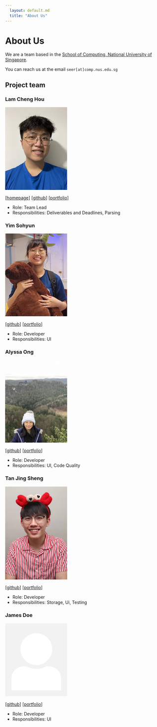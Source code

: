 ```yaml
---
  layout: default.md
  title: "About Us"
---
```


# About Us

We are a team based in the [School of Computing, National University of Singapore](http://www.comp.nus.edu.sg).

You can reach us at the email `seer[at]comp.nus.edu.sg`

## Project team

### Lam Cheng Hou

<img src="images/lamchenghou.png" width="200px">

[[homepage](http://www.comp.nus.edu.sg/~damithch)]
[[github](https://github.com/lamchenghou)]
[[portfolio](https://team/lamchenghou.md)]


* Role: Team Lead
* Responsibilities: Deliverables and Deadlines, Parsing

### Yim Sohyun

<img src="images/dlathyun.png" width="200px">

[[github](http://github.com/dlathyun)]
[[portfolio](team/johndoe.md)]

* Role: Developer
* Responsibilities: UI

### Alyssa Ong 

<img src="images/alyssaong.png" width="200px">

[[github](http://github.com/alyssaongyx)] [[portfolio](team/alyssaong.md)]

* Role: Developer
* Responsibilities: UI, Code Quality

### Tan Jing Sheng

<img src="images/tjingsheng.png" width="200px">

[[github](http://github.com/tjingsheng)]
[[portfolio](team/tjingsheng.md)]

* Role: Developer
* Responsibilities: Storage, Ui, Testing

### James Doe

<img src="images/johndoe.png" width="200px">

[[github](http://github.com/johndoe)]
[[portfolio](team/alyssaong.md)]

* Role: Developer
* Responsibilities: UI
